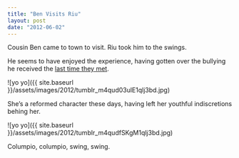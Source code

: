 ```yaml
---
title: "Ben Visits Riu"
layout: post
date: "2012-06-02"
---
```


Cousin Ben came to town to visit. Riu took him to the swings.

He seems to have enjoyed the experience, having gotten over the bullying he received the [last time they met](http://ohpiglet.tumblr.com/post/19678236817/visiting-ireland).

![yo yo]({{ site.baseurl }}/assets/images/2012/tumblr_m4qud03ulE1qlj3bd.jpg)

She’s a reformed character these days, having left her youthful indiscretions behing her.

![yo yo]({{ site.baseurl }}/assets/images/2012/tumblr_m4qudfSKgM1qlj3bd.jpg)

Columpio, columpio, swing, swing.
